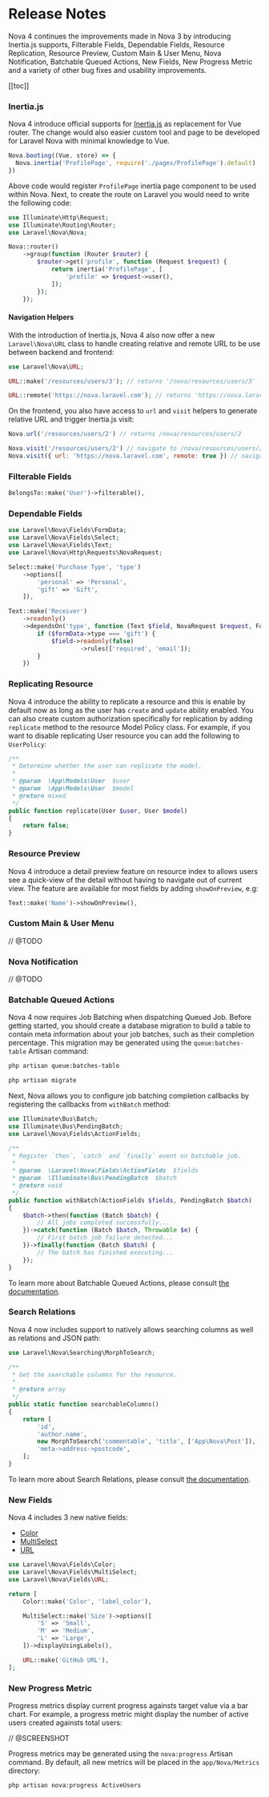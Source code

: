 # Release Notes

Nova 4 continues the improvements made in Nova 3 by introducing Inertia.js supports, Filterable Fields, Dependable Fields, Resource Replication, Resource Preview, Custom Main & User Menu, Nova Notification, Batchable Queued Actions, New Fields, New Progress Metric  and a variety of other bug fixes and usability improvements.

[[toc]]

### Inertia.js

Nova 4 introduce official supports for [Inertia.js](https://inertiajs.com) as replacement for Vue router. The change would also easier custom tool and page to be developed for Laravel Nova with minimal knowledge to Vue. 

```js
Nova.booting((Vue, store) => {
  Nova.inertia('ProfilePage', require('./pages/ProfilePage').default)
})
```

Above code would register `ProfilePage` inertia page component to be used within Nova. Next, to create the route on Laravel you would need to write the following code:

```php
use Illuminate\Http\Request;
use Illuminate\Routing\Router;
use Laravel\Nova\Nova;

Nova::router()
    ->group(function (Router $router) {
        $router->get('profile', function (Request $request) {
            return inertia('ProfilePage', [
                'profile' => $request->user(),
            ]);
        });
    });
```

#### Navigation Helpers

With the introduction of Inertia.js, Nova 4 also now offer a new `Laravel\Nova\URL` class to handle creating relative and remote URL to be use between backend and frontend: 

```php
use Laravel\Nova\URL;

URL::make('/resources/users/3'); // returns '/nova/resources/users/3'

URL::remote('https://nova.laravel.com'); // returns 'https://nova.laravel.com'
```

On the frontend, you also have access to `url` and `visit` helpers to generate relative URL and trigger Inertia.js visit:

```js
Nova.url('/resources/users/2') // returns /nova/resources/users/2

Nova.visit('/resources/users/2') // navigate to /nova/resources/users/2
Nova.visit({ url: 'https://nova.laravel.com', remote: true }) // navigate out of Laravel Nova to https://nova.laravel.com
```
### Filterable Fields

```php
BelongsTo::make('User')->filterable(),
```

### Dependable Fields

```php
use Laravel\Nova\Fields\FormData;
use Laravel\Nova\Fields\Select;
use Laravel\Nova\Fields\Text;
use Laravel\Nova\Http\Requests\NovaRequest;

Select::make('Purchase Type', 'type')
    ->options([
        'personal' => 'Personal',
        'gift' => 'Gift',
    ]),

Text::make('Receiver')
    ->readonly()
    ->dependsOn('type', function (Text $field, NovaRequest $request, FormData $formData) {
        if ($formData->type === 'gift') {
            $field->readonly(false)
                    ->rules(['required', 'email']);
        }
    })
```

### Replicating Resource

Nova 4 introduce the ability to replicate a resource and this is enable by default now as long as the user has `create` and `update` ability enabled. You can also create custom authorization specifically for replication by adding `replicate` method to the resource Model Policy class. For example, if you want to disable replicating User resource you can add the following to `UserPolicy`:

```php
/**
 * Determine whether the user can replicate the model.
 *
 * @param  \App\Models\User  $user
 * @param  \App\Models\User  $model
 * @return mixed
 */
public function replicate(User $user, User $model)
{
    return false;
}
```

### Resource Preview

Nova 4 introduce a detail preview feature on resource index to allows users see a quick-view of the detail without having to navigate out of current view. The feature are available for most fields by adding `showOnPreview`, e.g:

```php
Text::make('Name')->showOnPreview(),
```

### Custom Main & User Menu

// @TODO

### Nova Notification

// @TODO

### Batchable Queued Actions

Nova 4 now requires Job Batching when dispatching Queued Job. Before getting started, you should create a database migration to build a table to contain meta information about your job batches, such as their completion percentage. This migration may be generated using the `queue:batches-table` Artisan command:

```bash
php artisan queue:batches-table

php artisan migrate
```

Next, Nova allows you to configure job batching completion callbacks by registering the callbacks from `withBatch` method:

```php
use Illuminate\Bus\Batch;
use Illuminate\Bus\PendingBatch;
use Laravel\Nova\Fields\ActionFields;

/**
 * Register `then`, `catch` and `finally` event on batchable job.
 *
 * @param  \Laravel\Nova\Fields\ActionFields  $fields
 * @param  \Illuminate\Bus\PendingBatch  $batch
 * @return void
 */
public function withBatch(ActionFields $fields, PendingBatch $batch)
{
    $batch->then(function (Batch $batch) {
        // All jobs completed successfully...
    })->catch(function (Batch $batch, Throwable $e) {
        // First batch job failure detected...
    })->finally(function (Batch $batch) {
        // The batch has finished executing...
    });
}
```

To learn more about Batchable Queued Actions, please consult [the documentation](./actions/defining-actions.html#queued-actions).

### Search Relations

Nova 4 now includes support to natively allows searching columns as well as relations and JSON path: 

```php
use Laravel\Nova\Searching\MorphToSearch;

/**
 * Get the searchable columns for the resource.
 *
 * @return array
 */
public static function searchableColumns()
{
    return [
        'id', 
        'author.name',
        new MorphToSearch('commentable', 'title', ['App\Nova\Post']),
        'meta->address->postcode',
    ];
}
```


To learn more about Search Relations, please consult [the documentation](./search/#search-relations).

### New Fields

Nova 4 includes 3 new native fields:

* [Color](./resources/fields.html#color-field)
* [MultiSelect](./resources/fields.html#multiselect-field)
* [URL](./resources/fields.html#url-field)

```php
use Laravel\Nova\Fields\Color;
use Laravel\Nova\Fields\MultiSelect;
use Laravel\Nova\Fields\URL;

return [
    Color::make('Color', 'label_color'),

    MultiSelect::make('Size')->options([
        'S' => 'Small',
        'M' => 'Medium',
        'L' => 'Large',
    ])->displayUsingLabels(),

    URL::make('GitHub URL'),
];
```

### New Progress Metric

Progress metrics display current progress againsts target value via a bar chart. For example, a progress metric might display the number of active users created againsts total users:

// @SCREENSHOT

Progress metrics may be generated using the `nova:progress` Artisan command. By default, all new metrics will be placed in the `app/Nova/Metrics` directory:

```bash
php artisan nova:progress ActiveUsers
```
